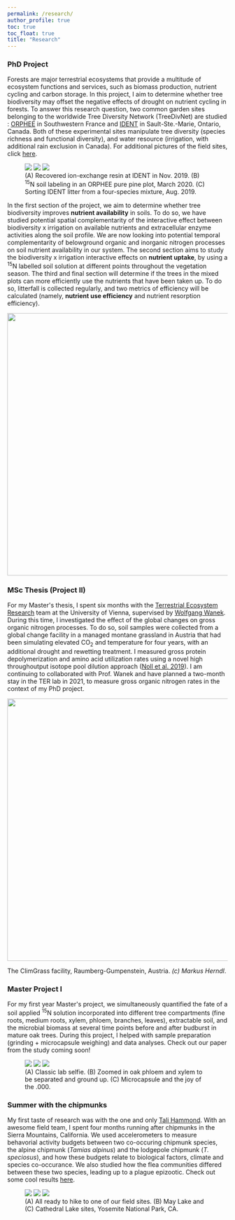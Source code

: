 ```yaml
---
permalink: /research/
author_profile: true
toc: true
toc_float: true
title: "Research"
---
```


### PhD Project

Forests are major terrestrial ecosystems that provide a multitude of ecosystem functions and services, such as biomass production, nutrient cycling and carbon storage. In this project, I aim to determine whether tree biodiversity may offset the negative effects of drought on nutrient cycling in forests. To answer this research question, two common garden sites belonging to the worldwide Tree Diversity Network (TreeDivNet) are studied : [ORPHEE](https://sites.google.com/view/orpheeexperiment/home) in Southwestern France and [IDENT](http://www.treedivnet.ugent.be/ExpIDENT.html) in Sault-Ste.-Marie, Ontario, Canada. Both of these experimental sites manipulate tree diversity (species richness and functional diversity), and water resource (irrigation, with additional rain exclusion in Canada). For additional pictures of the field sites, click [here](https://tania-maxwell.github.io/docs/field_pictures/). 

<figure class="third">
	<a height="400" href="/img/resin_ssm.png"><img src="/img/resin_ssm.png"></a>
    <a height="400" href="/img/15N_label.png"><img src="/img/15N_label.png"></a>
    <a height="400" href="/img/litter_sort.jpg"><img src="/img/litter_sort.jpg"></a>
    <figcaption> (A) Recovered ion-exchange resin at IDENT in Nov. 2019. (B) <sup>15</sup>N soil labeling in an ORPHEE pure pine plot, March 2020. (C) Sorting IDENT litter from a four-species mixture, Aug. 2019.  </figcaption>
</figure>

In the first section of the project, we aim to determine whether tree biodiversity improves **nutrient availability** in soils. To do so, we have studied potential spatial complementarity of the interactive effect between biodiversity x irrigation on available nutrients and extracellular enzyme activities along the soil profile. We are now looking into potential temporal complementarity of belowground organic and inorganic nitrogen processes on soil nutrient availability in our system. The second section aims to study the biodiversity x irrigation interactive effects on **nutrient uptake**, by using a <sup>15</sup>N labelled soil solution at different points throughout the vegetation season. The third and final section will determine if the trees in the mixed plots can more efficiently use the nutrients that have been taken up. To do so, litterfall is collected regularly, and two metrics of efficiency will be calculated (namely, **nutrient use efficiency** and nutrient resorption efficiency).

<p align="center">
  <img width="600" src="/img/figure_phd_clear.png">
</p>

### MSc Thesis (Project II)

For my Master's thesis, I spent six months with the [Terrestrial Ecosystem Research](https://ter.csb.univie.ac.at/) team at the University of Vienna, supervised by [Wolfgang Wanek](https://ter.csb.univie.ac.at/people/wolfgang-wanek). During this time, I investigated the effect of the global changes on gross organic nitrogen processes. To do so, soil samples were collected from a global change facility in a managed montane grassland in Austria that had been simulating elevated CO<sub>2</sub> and temperature for four years, with an additional drought and rewetting treatment. I measured gross protein depolymerization and amino acid utilization rates using a novel high throughoutput isotope pool dilution approach ([Noll et al. 2019](https://doi.org/10.1016/j.soilbio.2018.12.005)). I am continuing to collaborated with Prof. Wanek and have planned a two-month stay in the TER lab in 2021, to measure gross organic nitrogen rates in the context of my PhD project. 

<p align="center">
  <img width="600" src="/img/climgrass.png">
  <figcaption> The ClimGrass facility, Raumberg-Gumpenstein, Austria. <i>(c) Markus Herndl</i>. </figcaption>
</p>


### Master Project I

For my first year Master's project, we simultaneously quantified the fate of a soil applied <sup>15</sup>N solution incorporated into different tree compartments (fine roots, medium roots, xylem, phloem, branches, leaves), extractable soil, and the microbial biomass at several time points before and after budburst in mature oak trees. During this project, I helped with sample preparation (grinding + microcapsule weighing) and data analyses. Check out our paper from the study coming soon! 

<figure class="third">
	<a height="400"  href="/img/labo15N_1.jpg"><img src="/img/labo15N_1.jpg"></a>
    <a height="400" href="/img/labo15N_2.jpg"><img src="/img/labo15N_2.jpg"></a>
    <a height="400" href="/img/labo15N_3.jpg"><img src="/img/labo15N_3.jpg"></a>
    <figcaption> (A) Classic lab selfie. (B) Zoomed in oak phloem and xylem to be separated and ground up. (C) Microcapsule and the joy of the .000.  </figcaption>
</figure>

### Summer with the chipmunks

My first taste of research was with the one and only [Tali Hammond](https://tthammond.weebly.com/). With an awesome field team, I spent four months running after chipmunks in the Sierra Mountains, California. We used accelerometers to measure behavorial activity budgets between two co-occuring chipmunk species, the alpine chipmunk (_Tamias alpinus_) and the lodgepole chipmunk (_T. speciosus_), and how these budgets relate to biological factors, climate and species co-occurance. We also studied how the flea communities differed between these two species, leading up to a plague epizootic. Check out some cool results [here](https://doi.org/10.1016/j.ijppaw.2019.04.011).

<figure class="third">
    <a height="600" href="/img/chipmunk_team.jpg"><img src="/img/chipmunk_team.jpg"></a>
    <a height="600" href="/img/chipmunk2.png"><img src="/img/chipmunk2.png"></a>
    <a height="600" href="/img/chipmunk3.png"><img src="/img/chipmunk3.png"></a>
    <figcaption> (A) All ready to hike to one of our field sites. (B) May Lake and (C) Cathedral Lake sites, Yosemite National Park, CA. </figcaption>
</figure>
